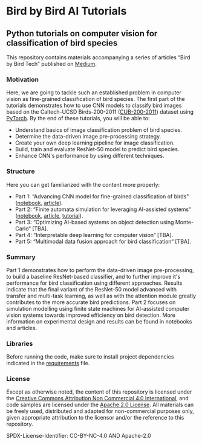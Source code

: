 # Bird by Bird AI Tutorials
## Python tutorials on computer vision for classification of bird species

This repository contains materials accompanying a series of articles “Bird by Bird Tech” published on [Medium](https://medium.com/@slipnitskaya). 

### Motivation
Here, we are going to tackle such an established problem in computer vision as fine-grained classification of bird species.
The first part of the tutorials demonstrates how to use CNN models to classify bird images based on the Caltech-UCSD Birds-200-2011 
([CUB-200-2011](http://www.vision.caltech.edu/visipedia/CUB-200-2011.html)) dataset using [PyTorch](https://github.com/pytorch/pytorch).
By the end of these tutorials, you will be able to:
* Understand basics of image classification problem of bird species.
* Determine the data-driven image pre-processing strategy.
* Create your own deep learning pipeline for image classification.
* Build, train and evaluate ResNet-50 model to predict bird species.
* Enhance CNN's performance by using different techniques.

### Structure
 Here you can get familiarized with the content more properly:

* Part 1: “Advancing CNN model for fine-grained classification of birds” ([notebook](https://github.com/slipnitskaya/caltech-birds-advanced-classification/blob/main/notebooks/cnn_image_classification.ipynb), [article](https://towardsdatascience.com/bird-by-bird-using-deep-learning-4c0fa81365d7)).
* Part 2: “Finite automata simulation for leveraging AI-assisted systems“ ([notebook](https://github.com/slipnitskaya/caltech-birds-advanced-classification/blob/main/notebooks/fsm_simulation_modelling.ipynb), [article](https://towardsdatascience.com/bird-by-bird-using-finite-automata-9d50b36bcbd3), [tutorial](TBA)).
* Part 3: “Optimizing AI-based systems on object detection using Monte-Carlo“ [TBA].
* Part 4: “Interpretable deep learning for computer vision“ [TBA].
* Part 5: “Multimodal data fusion approach for bird classification“ [TBA].

### Summary
Part 1 demonstrates how to perform the data-driven image pre-processing, to build a baseline ResNet-based classifier, and to further improve it's performance for bird classification using different approaches.
Results indicate that the final variant of the ResNet-50 model advanced with transfer and multi-task learning, as well as with the attention module greatly contributes to the more accurate bird predictions.
Part 2 focuses on simulation modelling using finite state machines for AI-assisted computer vision systems towards improved efficiency on bird detection.
More information on experimental design and results can be found in notebooks and articles.

### Libraries
Before running the code, make sure to install project dependencies indicated in the [requirements](https://github.com/slipnitskaya/Bird-by-Bird-AI-Tutorials/blob/main/requirements.txt) file.

### License
Except as otherwise noted, the content of this repository is licensed under the [Creative Commons Attribution Non Commercial 4.0 International](https://creativecommons.org/licenses/by-nc/4.0/legalcode), and code samples are licensed under the [Apache 2.0 License](https://www.apache.org/licenses/LICENSE-2.0).
All materials can be freely used, distributed and adapted for non-commercial purposes only, given appropriate attribution to the licensor and/or the reference to this repository.

SPDX-License-Identifier: CC-BY-NC-4.0 AND Apache-2.0
